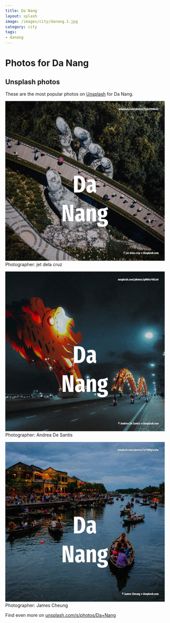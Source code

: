 ```yaml
---
title: Da Nang
layout: splash
image: /images/city/danang.1.jpg
category: city
tags:
- danang
---
```

# Photos for Da Nang
 
## Unsplash photos
These are the most popular photos on [Unsplash](https://unsplash.com) for Da Nang.
 
![Da Nang](/images/city/danang.1.jpg)
Photographer:  jet dela cruz
 
![Da Nang](/images/city/danang.2.jpg)
Photographer:  Andrea De Santis
 
![Da Nang](/images/city/danang.3.jpg)
Photographer:  James Cheung
 
Find even more on [unsplash.com/s/photos/Da+Nang](https://unsplash.com/s/photos/Da+Nang)
 
